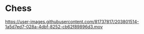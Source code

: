 # Chess


https://user-images.githubusercontent.com/81737817/203801514-1a5d7ed7-028a-4dbf-8252-cb62f89896d3.mov

